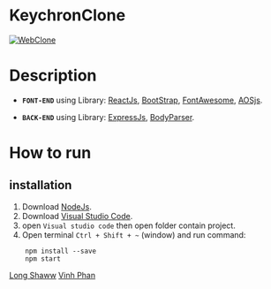 # KeychronClone

[![WebClone](https://st.quantrimang.com/photos/image/2020/05/12/clone-la-gi-640.jpg)]()

# Description 

- **`FONT-END`** using Library: [ReactJs](https://reactjs.org/), [BootStrap](https://getbootstrap.com/), [FontAwesome](https://fontawesome.com/), [AOSjs](https://michalsnik.github.io/aos/).

- **`BACK-END`** using Library: [ExpressJs](https://expressjs.com/), [BodyParser](https://www.npmjs.com/package/body-parser).

# How to run
## installation
 1. Download [NodeJs](https://nodejs.org/en/download/).
 2. Download [Visual Studio Code](https://code.visualstudio.com/download).
 3. open `Visual studio code` then open folder contain project.
 4. Open terminal `Ctrl + Shift + ~` (window) and run command:
 ```base
     npm install --save
     npm start
 ```

[Long Shaww](https://www.facebook.com/long.shaww/)
[Vinh Phan](https://www.facebook.com/id.24.10.2001.788)